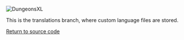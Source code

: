![DungeonsXL](http://feuerstern.bplaced.net/ressourcen/logos/DungeonsXL.png)

This is the translations branch, where custom language files are stored.

[Return to source code](https://github.com/DRE2N/DungeonsXL/)
